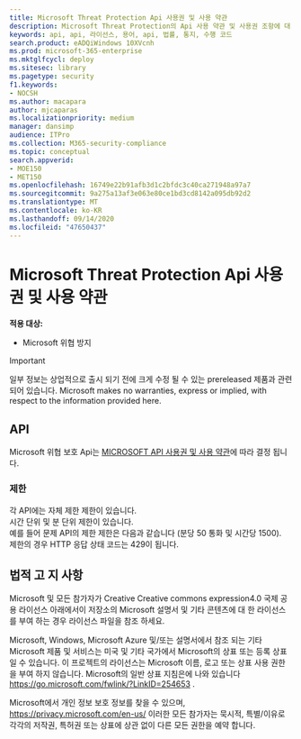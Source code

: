 ```yaml
---
title: Microsoft Threat Protection Api 사용권 및 사용 약관
description: Microsoft Threat Protection의 Api 사용 약관 및 사용권 조항에 대 한 설명
keywords: api, api, 라이선스, 용어, api, 법률, 통지, 수행 코드
search.product: eADQiWindows 10XVcnh
ms.prod: microsoft-365-enterprise
ms.mktglfcycl: deploy
ms.sitesec: library
ms.pagetype: security
f1.keywords:
- NOCSH
ms.author: macapara
author: mjcaparas
ms.localizationpriority: medium
manager: dansimp
audience: ITPro
ms.collection: M365-security-compliance
ms.topic: conceptual
search.appverid:
- MOE150
- MET150
ms.openlocfilehash: 16749e22b91afb3d1c2bfdc3c40ca271948a97a7
ms.sourcegitcommit: 9a275a13af3e063e80ce1bd3cd8142a095db92d2
ms.translationtype: MT
ms.contentlocale: ko-KR
ms.lasthandoff: 09/14/2020
ms.locfileid: "47650437"
---
```

#  <a name="microsoft-threat-protection-apis-license-and-terms-of-use"></a>Microsoft Threat Protection Api 사용권 및 사용 약관
**적용 대상:**
- Microsoft 위협 방지

>[!IMPORTANT] 
>일부 정보는 상업적으로 출시 되기 전에 크게 수정 될 수 있는 prereleased 제품과 관련 되어 있습니다. Microsoft makes no warranties, express or implied, with respect to the information provided here.


## <a name="apis"></a>API

 Microsoft 위협 보호 Api는 [MICROSOFT API 사용권 및 사용 약관](https://docs.microsoft.com/legal/microsoft-apis/terms-of-use)에 따라 결정 됩니다.

### <a name="throttling-limits"></a>제한

각 API에는 자체 제한 제한이 있습니다.<br>
시간 단위 및 분 단위 제한이 있습니다.<br>
예를 들어 문제 API의 제한 제한은 다음과 같습니다 (분당 50 통화 및 시간당 1500).<br>
제한의 경우 HTTP 응답 상태 코드는 429이 됩니다.


## <a name="legal-notices"></a>법적 고 지 사항

Microsoft 및 모든 참가자가 Creative Creative commons expression4.0 국제 공용 라이선스 아래에서이 저장소의 Microsoft 설명서 및 기타 콘텐츠에 대 한 라이선스를 부여 하는 경우 라이선스 파일을 참조 하세요.

Microsoft, Windows, Microsoft Azure 및/또는 설명서에서 참조 되는 기타 Microsoft 제품 및 서비스는 미국 및 기타 국가에서 Microsoft의 상표 또는 등록 상표 일 수 있습니다. 이 프로젝트의 라이선스는 Microsoft 이름, 로고 또는 상표 사용 권한을 부여 하지 않습니다. Microsoft의 일반 상표 지침은에 나와 있습니다 https://go.microsoft.com/fwlink/?LinkID=254653 .

Microsoft에서 개인 정보 보호 정보를 찾을 수 있으며, https://privacy.microsoft.com/en-us/ 이러한 모든 참가자는 묵시적, 특별/이유로 각각의 저작권, 특허권 또는 상표에 상관 없이 다른 모든 권한을 예약 합니다.
